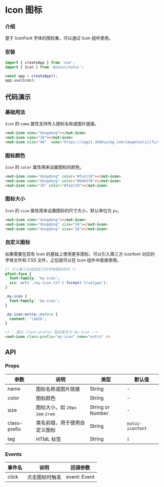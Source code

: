 # Icon 图标

### 介绍

基于 IconFont 字体的图标集，可以通过 Icon 组件使用。

### 安装

``` javascript
import { createApp } from 'vue';
import { Icon } from '@nutui/nutui';

const app = createApp();
app.use(Icon);

```

## 代码演示

### 基础用法

`Icon` 的 `name` 属性支持传入图标名称或图片链接。

```html
<nut-icon name="dongdong"></nut-icon>
<nut-icon name="JD"></nut-icon>
<nut-icon size="40"  name="https://img11.360buyimg.com/imagetools/jfs/t1/137646/13/7132/1648/5f4c748bE43da8ddd/a3f06d51dcae7b60.png"></nut-icon>
```

### 图标颜色

`Icon` 的 `color` 属性用来设置图标的颜色。

```html
<nut-icon name="dongdong" color="#fa2c19"></nut-icon>
<nut-icon name="dongdong" color="#64b578"></nut-icon>
<nut-icon name="JD" color="#fa2c19"></nut-icon>
```

### 图标大小

`Icon` 的 `size` 属性用来设置图标的尺寸大小，默认单位为 `px`。

```html
<nut-icon name="dongdong"></nut-icon>
<nut-icon name="dongdong" size="24"></nut-icon>
<nut-icon name="dongdong" size="16"></nut-icon>
```

### 自定义图标

如果需要在现有 Icon 的基础上使用更多图标，可以引入第三方 iconfont 对应的字体文件和 CSS 文件，之后就可以在 Icon 组件中直接使用。

```css
/* 引入第三方或自定义的字体图标样式 */
@font-face {
  font-family: 'my-icon';
  src: url('./my-icon.ttf') format('truetype');
}

.my-icon {
  font-family: 'my-icon';
}

.my-icon-extra::before {
  content: '\e626';
}
```

```html
<!-- 通过 class-prefix 指定类名为 my-icon -->
<nut-icon class-prefix="my-icon" name="extra" />
```

## API

### Props

| 参数         | 说明                             | 类型             | 默认值           |
|--------------|----------------------------------|------------------|------------------|
| name         | 图标名称或图片链接               | String           | -                |
| color        | 图标颜色                         | String           | -                |
| size         | 图标大小，如 `20px` `2em` `2rem` | String or Number | -                |
| class-prefix | 类名前缀，用于使用自定义图标     | String           | `nutui-iconfont` |
| tag          | HTML 标签                        | String           | `i`              |

### Events

| 事件名 | 说明           | 回调参数     |
|--------|----------------|--------------|
| click  | 点击图标时触发 | event: Event |

